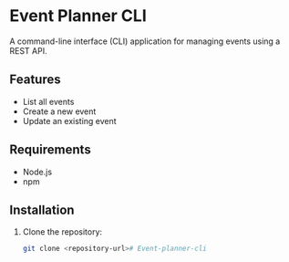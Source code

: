# Event Planner CLI

A command-line interface (CLI) application for managing events using a REST API.

## Features

- List all events
- Create a new event
- Update an existing event

## Requirements

- Node.js
- npm

## Installation

1. Clone the repository:
   ```bash
   git clone <repository-url>#   E v e n t - p l a n n e r - c l i  
 